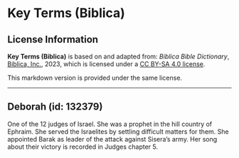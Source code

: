# Key Terms (Biblica)

## License Information

**Key Terms (Biblica)** is based on and adapted from: _Biblica Bible Dictionary_, [Biblica, Inc.](https://www.biblica.com/), 2023, which is licensed under a [CC BY-SA 4.0 license](https://creativecommons.org/licenses/by-sa/4.0/legalcode.en).

This markdown version is provided under the same license.



--------------------------------

## Deborah (id: 132379)

One of the 12 judges of Israel. She was a prophet in the hill country of Ephraim. She served the Israelites by settling difficult matters for them. She appointed Barak as leader of the attack against Sisera’s army. Her song about their victory is recorded in Judges chapter 5\.


